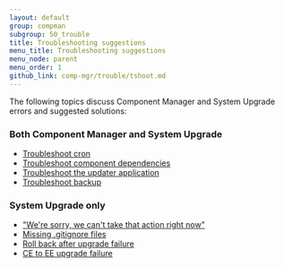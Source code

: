 ```yaml
---
layout: default
group: compman
subgroup: 50_trouble
title: Troubleshooting suggestions
menu_title: Troubleshooting suggestions
menu_node: parent
menu_order: 1
github_link: comp-mgr/trouble/tshoot.md
---
```


The following topics discuss Component Manager and System Upgrade errors and suggested solutions:

### Both Component Manager and System Upgrade
*	<a href="{{ site.gdeurl }}comp-mgr/trouble/cman/cron.html">Troubleshoot cron</a>
*	<a href="{{ site.gdeurl }}comp-mgr/trouble/cman/component-depend.html">Troubleshoot component dependencies</a>
*	<a href="{{ site.gdeurl }}comp-mgr/trouble/cman/updater.html">Troubleshoot the updater application</a>
*	<a href="{{ site.gdeurl }}comp-mgr/trouble/cman/tshoot_backup.html">Troubleshoot backup</a>

### System Upgrade only
*	<a href="{{ site.gdeurl }}comp-mgr/trouble/cman/were-sorry.html">"We're sorry, we can't take that action right now"</a>
*	<a href="{{ site.gdeurl }}comp-mgr/trouble/cman/gitignore.html">Missing .gitignore files</a>
*	<a href="{{ site.gdeurl }}comp-mgr/trouble/cman/update-fail.html">Roll back after upgrade failure</a>
*	<a href="{{ site.gdeurl }}comp-mgr/trouble/cman/ce-ee-upgrade.html">CE to EE upgrade failure</a>

